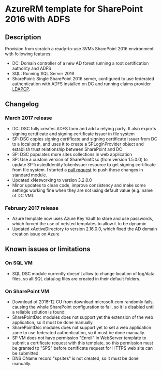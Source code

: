# AzureRM template for SharePoint 2016 with ADFS
## Description
Provision from scratch a ready-to-use 3VMs SharePoint 2016 environment with following features:

* DC: Domain controller of a new AD forest running a root certification authority and ADFS
* SQL: Running SQL Server 2016
* SharePoint: Single SharePoint 2016 server, configured to use federated authentication with ADFS installed on DC and running claims provider [LDAPCP](https://ldapcp.codeplex.com/).

## Changelog
### March 2017 release
* DC: DSC fully creates ADFS farm and add a relying party. It also exports signing certificate and signing certificate issuer in file system
* SP: DSC copies signing certificate and signing certificate issuer from DC to a local path, and uses it to create a SPLoginProvider object and establish trust relationship between SharePoint and DC
* SP: DSC populates more sites collections in web application
* SP: Use a custom version of SharePointDsc (from version 1.5.0.0) to update SPTrustedIdentityTokenIssuer resource to get signing certificate from file system. I started a [pull request](https://github.com/PowerShell/SharePointDsc/pull/520) to push those changes in standard module.
* Updated xNetworking to version 3.2.0.0
* Minor updates to clean code, improve consistency and make some settings working fine when they are not using default value (e.g. name of DC VM).

### February 2017 release
* Azure template now uses Azure Key Vault to store and use passwords, which forced the use of netsted templates to allow it to be dynamic
* Updated xActiveDirectory to version 2.16.0.0, which fixed the AD domain creation issue on Azure
 
## Known issues or limitations
### On SQL VM
* SQL DSC module currently doesn't allow to change location of log/data files, so all SQL data/log files are created in their default folders.

### On SharePoint VM
* Download of 2016-12 CU from download.microsoft.com randomly fails, causing the whole SharePoint configuration to fail, so it is disabled until a reliable solution is found.
* SharePointDsc modules does not support yet the extension of the web application, so it must be done manually.
* SharePointDsc modules does not support yet to set a web application zone to use federated authentication, so it must be done manually.
* SP VM does not have permission "Enroll" in WebServer template to submit a certificate request with this template, so this permission must be granted tp "SP$" before certificate request for HTTPS web site can be submitted.
* DNS CName record "spsites" is not created, so it must be done manually.
